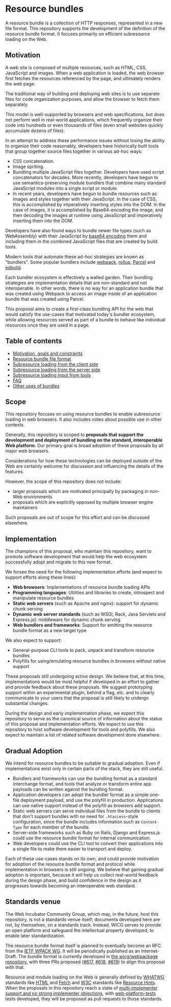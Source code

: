 # Resource bundles

A resource bundle is a collection of HTTP responses, represented in a new file format. This repository supports the development of the definition of the resource bundle format. It focuses primarily on efficient subresource loading on the Web.

## Motivation

A web site is composed of multiple resources, such as HTML, CSS, JavaScript and images. When a web application is loaded, the web browser first fetches the resources referenced by the page, and ultimately renders the web page.

The traditional way of building and deploying web sites is to use separate files for code organization purposes, and allow the browser to fetch them separately.

This model is well-supported by browsers and web specifications, but does not perform well in real-world applications, which frequently organize their code into hundreds or even thousands of files (even small websites quickly accumulate dozens of files).

In an attempt to address these performance issues without losing the ability to organize their code reasonably, developers have historically built tools that group together source files together in various ad-hoc ways:

- CSS concatenation.
- Image spriting.
- Bundling multiple JavaScript files together. Developers have used script concatenators for decades. More recently, developers have begun to use semantics-preserving module bundlers that combine many standard JavaScript modules into a single script or module.
- In recent years, developers have begun to bundle resources such as images and styles together with their JavaScript. In the case of CSS, this is accomplished by imperatively inserting styles into the DOM. In the case of images, it is accomplished by Base64-encoding the image, and then decoding the images at runtime using JavaScript and imperatively inserting them into the DOM.

Developers have also found ways to bundle newer file types (such as WebAssembly) with their JavaScript by [base64 encoding](https://guido.io/posts/embedding-webassembly-in-javascript/) them and including them in the combined JavaScript files that are created by build tools.

Modern tools that automate these ad-hoc strategies are known as "bundlers". Some popular bundlers include [webpack](https://webpack.js.org/), [rollup](https://rollupjs.org/guide/en/), [Parcel](https://parceljs.org/) and [esbuild](https://esbuild.github.io/).

Each bundler ecosystem is effectively a walled garden. Their bundling strategies are implementation details that are non-standard and not interoperable. In other words, there is no way for an application bundle that was created using Webpack to access an image inside of an application bundle that was created using Parcel.

This proposal aims to create a first-class bundling API for the web that would satisfy the use-cases that motivated today's bundler ecosystem, while allowing resources served as part of a bundle to behave like individual resources once they are used in a page.

## Table of contents

- [Motivation, goals and constraints](./motivation.md)
- [Resource bundle file format](./bundle-format.md)
- [Subresource loading from the client side](./subresource-loading.md)
- [Subresource loading from the server side](./subresource-loading-server.md)
- [Subresource loading input from tools](./subresource-loading-tools.md)
- [FAQ](./faq.md)
- [Other uses of bundles](./other-uses.md)

## Scope

This repository focuses on using resource bundles to enable subresource loading in web browsers. It also includes notes about possible use in other contexts.

Generally, this repository is scoped to **proposals that support the development and deployment of bundling on the standard, interoperable Web platform**. Our primary goal is broad adoption of these proposals by all major web browsers.

Considerations for how these technologies can be deployed outside of the Web are certainly welcome for discussion and influencing the details of the features.

However, the scope of this repository does not include:

- larger proposals which are motivated principally by packaging in non-Web environments
- proposals which are explicitly opposed by multiple browser engine maintainers

Such proposals are out of scope for this effort and can be discussed elsewhere.

## Implementation

The champions of this proposal, who maintain this repository, want to promote software development that would help the web ecosystem successfully adopt and migrate to this new format.

We forsee the need for the following implementation efforts (and expect to support efforts along these lines):

- **Web browsers**: Implementations of resource bundle loading APIs
- **Programming languages**: Utilities and libraries to create, introspect and manipulate resource bundles
- **Static web servers** (such as Apache and nginx): support for dynamic chunk serving
- **Dynamic web server standards** (such as WSGI, Rack, Java Servlets and Express.js): middleware for dynamic chunk serving
- **Web bundlers and frameworks**: Support for emitting the resource bundle format as a new target type

We also expect to support:

- General-purpose CLI tools to pack, unpack and transform resource bundles
- Polyfills for using/emulating resource bundles in browsers without native support

These proposals still undergoing active design. We believe that, at this time, implementations would be most helpful if developed in an effort to gather and provide feedback about these proposals. We suggest prototyping support within an experimental plugin, behind a flag, etc. and to clearly communicate to your users that the proposal is still likely to undergo substantial changes.

During the design and early implementation phase, we expect this repository to serve as the canonical source of information about the status of this proposal and implementation efforts. We expect to use this repository to host software development for tools and polyfills. We also expect to maintain a list of related software development done elsewhere.

## Gradual Adoption

We intend for resource bundles to be suitable to gradual adoption. Even if implementations exist only in certain parts of the stack, they are still useful.

- Bundlers and frameworks can use the bundling format as a standard interchange format, and tools that analyze or transform entire app payloads can be written against the bundling format.
- Application developers can adopt the bundler format as a simple one-file deployment payload, and use the polyfill in production. Applications can use native support instead of the polyfill as browsers add support.
- Static web servers can serve individual files from the bundle to clients that don't support bundles with no need for `.htaccess`-style configuration, since the bundle includes information such as `Content-Type` for each member of the bundle.
- Server-side frameworks such as Ruby on Rails, Django and Express.js could use the resource bundle format for internal communication.
- Web developers could use the CLI tool to convert their applications into a single file to make them easier to transport and deploy.

Each of these use-cases stands on its own, and could provide motivation for adoption of the resource bundle format and protocol while implementation in browsers is still ongoing. We believe that gaining gradual adoption is important, because it will help us collect real-world feedback during the design phase, and build confidence in the design as it progresses towards becoming an interoperable web standard.

## Standards venue

The Web Incubator Community Group, which may, in the future, host this repository, is not a standards venue itself; documents developed here are not, by themselves, on a standards track. Instead, WICG serves to provide an open platform and safeguard the intellectual property developed, to enable later standardization.

The resource bundle format itself is planned to eventually become an RFC from the [IETF WPACK WG](https://datatracker.ietf.org/wg/wpack/about/). It will be periodically published as an Internet-Draft. The bundle format is currently developed in [the wicg/webpackage repository](https://github.com/WICG/webpackage/blob/master/draft-yasskin-wpack-bundled-exchanges.md), with three PRs proposed ([#617](https://github.com/WICG/webpackage/pull/617), [#618](https://github.com/WICG/webpackage/pull/618), [#619](https://github.com/WICG/webpackage/pull/619)) to align this proposal with that.

Resource and module loading on the Web is generally defined by [WHATWG](https://whatwg.org/) standards like [HTML](https://html.spec.whatwg.org/) and [Fetch](https://fetch.spec.whatwg.org/) and [W3C](https://www.w3.org/) standards like [Resource Hints](https://w3c.github.io/resource-hints/). When the proposals in this repository reach a state of [multi-implementer support and no strong implementer objections](https://whatwg.org/working-mode), with [web-platform-tests](https://github.com/web-platform-tests/wpt/) tests developed, they will be proposed as pull requests to those standards.